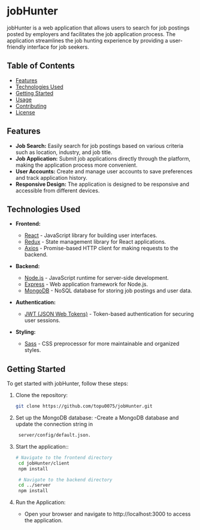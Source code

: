 # jobHunter

jobHunter is a web application that allows users to search for job postings posted by employers and facilitates the job application process. The application streamlines the job hunting experience by providing a user-friendly interface for job seekers.

## Table of Contents

- [Features](#features)
- [Technologies Used](#technologies-used)
- [Getting Started](#getting-started)
- [Usage](#usage)
- [Contributing](#contributing)
- [License](#license)

## Features

- **Job Search:** Easily search for job postings based on various criteria such as location, industry, and job title.
- **Job Application:** Submit job applications directly through the platform, making the application process more convenient.
- **User Accounts:** Create and manage user accounts to save preferences and track application history.
- **Responsive Design:** The application is designed to be responsive and accessible from different devices.

## Technologies Used

- **Frontend:**

  - [React](https://reactjs.org/) - JavaScript library for building user interfaces.
  - [Redux](https://redux.js.org/) - State management library for React applications.
  - [Axios](https://axios-http.com/) - Promise-based HTTP client for making requests to the backend.

- **Backend:**

  - [Node.js](https://nodejs.org/) - JavaScript runtime for server-side development.
  - [Express](https://expressjs.com/) - Web application framework for Node.js.
  - [MongoDB](https://www.mongodb.com/) - NoSQL database for storing job postings and user data.

- **Authentication:**

  - [JWT (JSON Web Tokens)](https://jwt.io/) - Token-based authentication for securing user sessions.

- **Styling:**
  - [Sass](https://sass-lang.com/) - CSS preprocessor for more maintainable and organized styles.

## Getting Started

To get started with jobHunter, follow these steps:

1. Clone the repository:

   ```bash
   git clone https://github.com/topu0075/jobHunter.git
   ```

2. Set up the MongoDB database:
   -Create a MongoDB database and update the connection string in
   ```bash
    server/config/default.json.
   ```
3. Start the application::

   ```bash
   # Navigate to the frontend directory
    cd jobHunter/client
    npm install

    # Navigate to the backend directory
    cd ../server
    npm install
   ```

4. Run the Application:
   - Open your browser and navigate to http://localhost:3000 to access the application.

